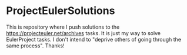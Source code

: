 # ProjectEulerSolutions
This is repository where I push solutions to the https://projecteuler.net/archives tasks.
It is just my way to solve EulerProject tasks. I don't intend to "deprive others of going through the same process".
Thanks!
